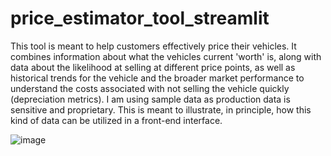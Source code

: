 # price_estimator_tool_streamlit

This tool is meant to help customers effectively price their vehicles. It combines information about what the vehicles current 'worth' is, along with data about the likelihood at selling at different price points, as well as historical trends for the vehicle and the broader market performance to understand the costs associated with not selling the vehicle quickly (depreciation metrics). I am using sample data as production data is sensitive and proprietary. This is meant to illustrate, in principle, how this kind of data can be utilized in a front-end interface. 

![image](https://github.com/dillonalexander/Price-Estimator-Tool/assets/101664530/8e6e3c8f-d23e-40de-984d-032c4764da7d)
